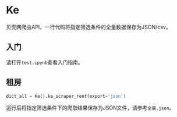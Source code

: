 # Ke
贝壳网爬虫API，一行代码将指定筛选条件的全量数据保存为JSON/csv。
## 入门
请打开`test.ipynb`查看入门指南。

## 租房
```python
dict_all = Ke().ke_scraper_rent(export='json')
```
运行后将指定筛选条件下的爬取结果保存为JSON文件，请参考`全量.json`。

